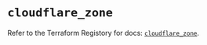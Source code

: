 # `cloudflare_zone`

Refer to the Terraform Registory for docs: [`cloudflare_zone`](https://registry.terraform.io/providers/cloudflare/cloudflare/4.10.0/docs/resources/zone).
